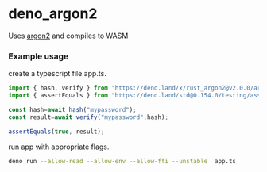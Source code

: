 # deno_argon2

Uses [argon2](https://docs.rs/argon2/latest/argon2/) and compiles to WASM

### Example usage

create a typescript file app.ts.
```ts
import { hash, verify } from "https://deno.land/x/rust_argon2@v2.0.0/argon2.ts";
import { assertEquals } from "https://deno.land/std@0.154.0/testing/asserts.ts";

const hash=await hash("mypassword");
const result=await verify("mypassword",hash);

assertEquals(true, result);
```

run app with appropriate flags.
```sh
deno run --allow-read --allow-env --allow-ffi --unstable  app.ts
```
